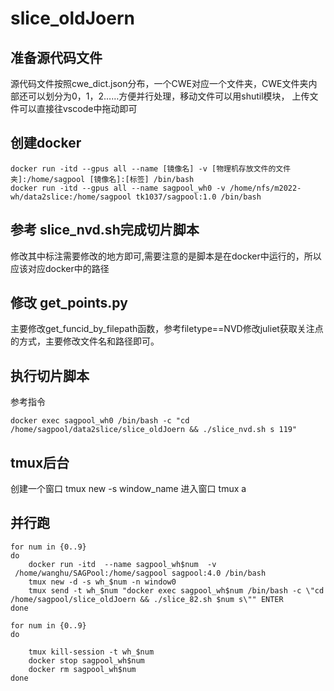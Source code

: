 # slice_oldJoern

## 准备源代码文件
源代码文件按照cwe_dict.json分布，一个CWE对应一个文件夹，CWE文件夹内部还可以划分为0，1，2……方便并行处理，移动文件可以用shutil模块，
上传文件可以直接往vscode中拖动即可

## 创建docker

```
docker run -itd --gpus all --name [镜像名] -v [物理机存放文件的文件夹]:/home/sagpool [镜像名]:[标签] /bin/bash  
docker run -itd --gpus all --name sagpool_wh0 -v /home/nfs/m2022-wh/data2slice:/home/sagpool tk1037/sagpool:1.0 /bin/bash
```

## 参考 slice_nvd.sh完成切片脚本  
修改其中标注需要修改的地方即可,需要注意的是脚本是在docker中运行的，所以应该对应docker中的路径

## 修改 get_points.py
主要修改get_funcid_by_filepath函数，参考filetype==NVD修改juliet获取关注点的方式，主要修改文件名和路径即可。

## 执行切片脚本  
参考指令
```
docker exec sagpool_wh0 /bin/bash -c "cd /home/sagpool/data2slice/slice_oldJoern && ./slice_nvd.sh s 119"
```

## tmux后台
创建一个窗口
tmux new -s window_name
进入窗口
tmux a

## 并行跑
```
for num in {0..9}
do
    docker run -itd  --name sagpool_wh$num  -v  /home/wanghu/SAGPool:/home/sagpool sagpool:4.0 /bin/bash
    tmux new -d -s wh_$num -n window0
    tmux send -t wh_$num "docker exec sagpool_wh$num /bin/bash -c \"cd /home/sagpool/slice_oldJoern && ./slice_82.sh $num s\"" ENTER
done

for num in {0..9}
do

    tmux kill-session -t wh_$num
    docker stop sagpool_wh$num
    docker rm sagpool_wh$num
done
```